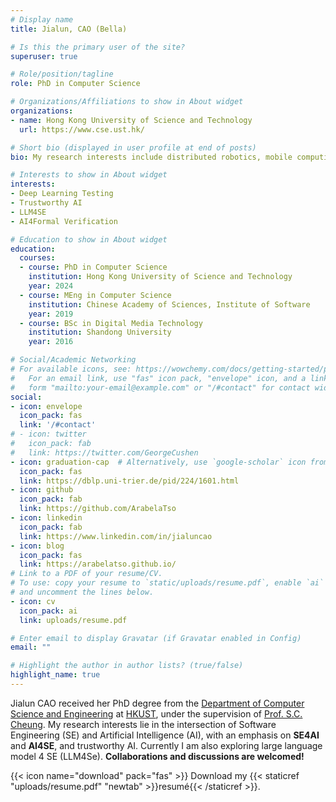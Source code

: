 ```yaml
---
# Display name
title: Jialun, CAO (Bella) 

# Is this the primary user of the site?
superuser: true

# Role/position/tagline
role: PhD in Computer Science

# Organizations/Affiliations to show in About widget
organizations:
- name: Hong Kong University of Science and Technology
  url: https://www.cse.ust.hk/

# Short bio (displayed in user profile at end of posts)
bio: My research interests include distributed robotics, mobile computing and programmable matter.

# Interests to show in About widget
interests:
- Deep Learning Testing
- Trustworthy AI
- LLM4SE
- AI4Formal Verification

# Education to show in About widget
education:
  courses:
  - course: PhD in Computer Science
    institution: Hong Kong University of Science and Technology
    year: 2024
  - course: MEng in Computer Science
    institution: Chinese Academy of Sciences, Institute of Software
    year: 2019
  - course: BSc in Digital Media Technology
    institution: Shandong University
    year: 2016

# Social/Academic Networking
# For available icons, see: https://wowchemy.com/docs/getting-started/page-builder/#icons
#   For an email link, use "fas" icon pack, "envelope" icon, and a link in the
#   form "mailto:your-email@example.com" or "/#contact" for contact widget.
social:
- icon: envelope
  icon_pack: fas
  link: '/#contact'
# - icon: twitter
#   icon_pack: fab
#   link: https://twitter.com/GeorgeCushen
- icon: graduation-cap  # Alternatively, use `google-scholar` icon from `ai` icon pack
  icon_pack: fas
  link: https://dblp.uni-trier.de/pid/224/1601.html
- icon: github
  icon_pack: fab
  link: https://github.com/ArabelaTso
- icon: linkedin
  icon_pack: fab
  link: https://www.linkedin.com/in/jialuncao
- icon: blog
  icon_pack: fas
  link: https://arabelatso.github.io/
# Link to a PDF of your resume/CV.
# To use: copy your resume to `static/uploads/resume.pdf`, enable `ai` icons in `params.toml`, 
# and uncomment the lines below.
- icon: cv
  icon_pack: ai
  link: uploads/resume.pdf

# Enter email to display Gravatar (if Gravatar enabled in Config)
email: ""

# Highlight the author in author lists? (true/false)
highlight_name: true
---
```


Jialun CAO received her PhD degree from the [Department of Computer Science and Engineering](https://cse.hkust.edu.hk/) at [HKUST](https://hkust.edu.hk/), under the supervision of [Prof. S.C. Cheung](https://www.cse.ust.hk/faculty/scc/). My research interests lie in the intersection of Software Engineering (SE) and Artificial Intelligence (AI), with an emphasis on **SE4AI** and **AI4SE**, and trustworthy AI. Currently I am also exploring large language model 4 SE (LLM4Se). **Collaborations and discussions are welcomed!**

{{< icon name="download" pack="fas" >}} Download my {{< staticref "uploads/resume.pdf" "newtab" >}}resumé{{< /staticref >}}.
